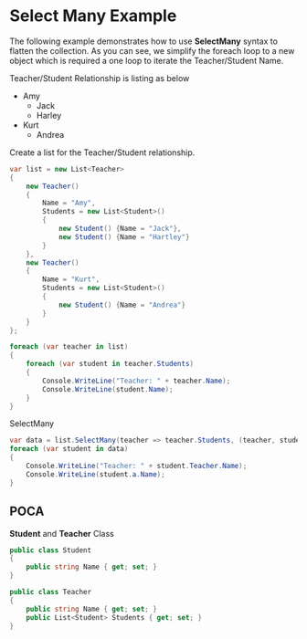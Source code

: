 # Select Many Example

The following example demonstrates how to use **SelectMany** syntax to flatten the collection. As you can see, we simplify the foreach loop to a new object which is required a one loop to iterate the Teacher/Student Name.

Teacher/Student Relationship is listing as below

* Amy
	* Jack
	* Harley
* Kurt
	* Andrea

Create a list for the Teacher/Student relationship.
```csharp
var list = new List<Teacher>
{
	new Teacher()
	{
		Name = "Amy",
		Students = new List<Student>()
		{
			new Student() {Name = "Jack"},
			new Student() {Name = "Hartley"}
		}
	},
	new Teacher()
	{
		Name = "Kurt",
		Students = new List<Student>()
		{
			new Student() {Name = "Andrea"}
		}
	}
};

```
```csharp
foreach (var teacher in list)
{
	foreach (var student in teacher.Students)
	{
		Console.WriteLine("Teacher: " + teacher.Name);
		Console.WriteLine(student.Name);
	}
}
```
SelectMany 
```csharp
var data = list.SelectMany(teacher => teacher.Students, (teacher, student) => new { Teacher = teacher, a = student});
foreach (var student in data)
{
	Console.WriteLine("Teacher: " + student.Teacher.Name);
	Console.WriteLine(student.a.Name);
}
```
## POCA 
**Student** and **Teacher** Class
```csharp
public class Student
{
	public string Name { get; set; }
}

public class Teacher
{
	public string Name { get; set; }
	public List<Student> Students { get; set; }
}
```